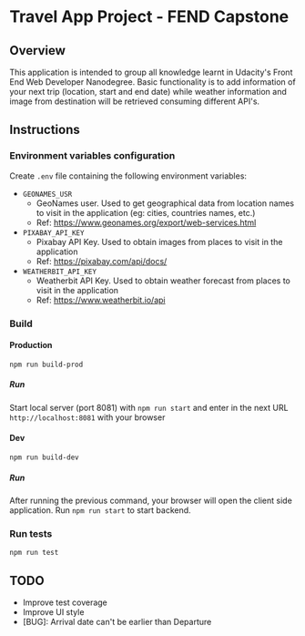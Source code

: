 # Travel App Project - FEND Capstone

## Overview
This application is intended to group all knowledge learnt in Udacity's Front End Web Developer Nanodegree.
Basic functionality is to add information of your next trip (location, start and end date) while weather information and image from destination
will be retrieved consuming different API's.

## Instructions
### Environment variables configuration
Create `.env` file containing the following environment variables:
* `GEONAMES_USR`
    - GeoNames user. Used to get geographical data from location names to visit in the application (eg: cities, countries names, etc.)
    - Ref: https://www.geonames.org/export/web-services.html
* `PIXABAY_API_KEY`
    - Pixabay API Key. Used to obtain images from places to visit in the application
    - Ref: https://pixabay.com/api/docs/
* `WEATHERBIT_API_KEY`
    - Weatherbit API Key. Used to obtain weather forecast from places to visit in the application
    - Ref: https://www.weatherbit.io/api

### Build
#### Production
`npm run build-prod`
##### Run
Start local server (port 8081) with `npm run start` and enter in the next URL `http://localhost:8081` with your browser

#### Dev
`npm run build-dev`
##### Run
After running the previous command, your browser will open the client side application.
Run `npm run start` to start backend.

### Run tests
`npm run test`

## TODO
* Improve test coverage
* Improve UI style
* [BUG]: Arrival date can't be earlier than Departure

